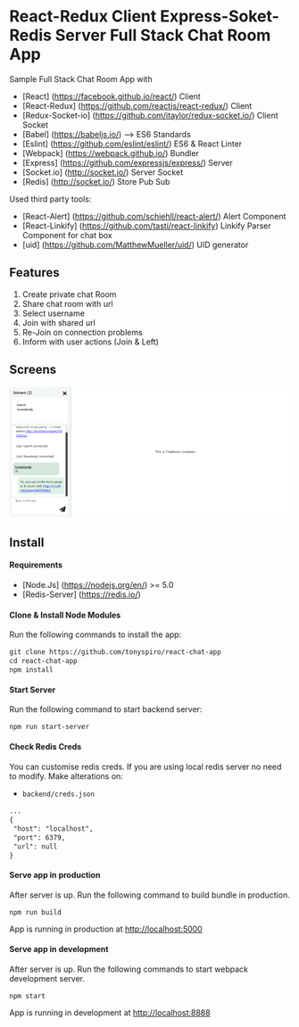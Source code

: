 # React-Redux Client Express-Soket-Redis Server Full Stack Chat Room App

Sample Full Stack Chat Room App with

 * [React] (https://facebook.github.io/react/) Client
 * [React-Redux] (https://github.com/reactjs/react-redux/) Client
 * [Redux-Socket-io] (https://github.com/itaylor/redux-socket.io/)  Client Socket
 * [Babel] (https://babeljs.io/) --> ES6 Standards
 * [Eslint] (https://github.com/eslint/eslint/) ES6 & React Linter
 * [Webpack] (https://webpack.github.io/) Bundler
 * [Express] (https://github.com/expressjs/express/) Server
 * [Socket.io] (http://socket.io/) Server Socket
 * [Redis] (http://socket.io/) Store Pub Sub


Used third party tools:

 * [React-Alert] (https://github.com/schiehll/react-alert/) Alert Component
 * [React-Linkify] (https://github.com/tasti/react-linkify) Linkify Parser Component for chat box
 * [uid] (https://github.com/MatthewMueller/uid/) UID generator 

## Features

 1. Create private chat Room
 2. Share chat room with url
 3. Select username
 4. Join with shared url
 5. Re-Join on connection problems
 6. Inform with user actions (Join & Left)

## Screens
![react-redux-chat-screens](https://github.com/anumang/react-redux-socket-io-chat/blob/c8c9fa16d8f1bf83640e42e44a0eaf7ba7ac3a46/screenshots/screens.gif)

## Install
#### Requirements
 * [Node.Js] (https://nodejs.org/en/) >= 5.0
 * [Redis-Server] (https://redis.io/)

#### Clone & Install Node Modules
Run the following commands to install the app:
```
git clone https://github.com/tonyspiro/react-chat-app
cd react-chat-app
npm install
```
#### Start Server
Run the following command to start backend server:
```
npm run start-server
```
#### Check Redis Creds
You can customise redis creds. If you are using local redis server no need to modify.
Make alterations on:

* `backend/creds.json`

```
...
{
 "host": "localhost",
 "port": 6379,
 "url": null
}
```
#### Serve app in production
After server is up. Run the following command to build bundle in production.
```
npm run build
```
App is running in production at [http://localhost:5000](http://localhost:5000)

#### Serve app in development
After server is up. Run the following commands to start webpack development server.
```
npm start
```
App is running in development at [http://localhost:8888](http://localhost:8888)
